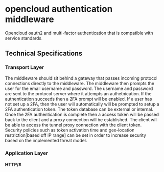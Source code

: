 # opencloud authentication middleware
Opencloud oauth2 and multi-factor authentication that is compatible with service standards.

## Technical Specifications

### Transport Layer

The middleware should sit behind a gateway that passes incoming protocol connections directly to the middleware. The middleware then prompts the user for the email username and password. The username and password are sent to the protocol server where it attempts an authetnication. If the authentication succeeds then a 2FA prompt will be enabled. If a user has not set up a 2FA, then the user will automatically will be prompted to setup a 2FA authentication token. The token database can be external or internal. Once the 2FA authentication is complete then a access token will be passed back to the client and a proxy connection will be established. The client will be able to access the tunnel proxy connection with the client token. Security policies such as token activation time and geo-location restriction[based off IP range] can be set in order to increase security based on the implemented threat model.

### Application Layer

#### HTTP/S